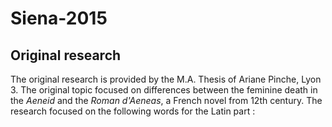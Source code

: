 # Siena-2015

## Original research
The original research is provided by the M.A. Thesis of Ariane Pinche, Lyon 3. The original topic focused on differences between the feminine death in the *Aeneid* and the *Roman d'Aeneas*, a French novel from 12th century. The research focused on the following words for the Latin part : 